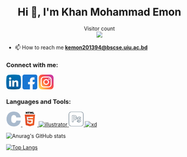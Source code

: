<h1 align="center">Hi 👋, I'm Khan Mohammad Emon</h1>

<p align="center"> 
  Visitor count<br>
  <img src="https://profile-counter.glitch.me/emonek/count.svg" />
</p>



- 📫 How to reach me **kemon201394@bscse.uiu.ac.bd**

<h3 align="left">Connect with me:</h3>
<p align="left">
<a href="https://linkedin.com/in/https://www.linkedin.com/in/emon-201394/" target="blank"><img align="center" src="https://github.com/EMONEK/EMONEK/blob/main/linkedin.png" alt="https://www.linkedin.com/in/emon-201394/" height="40" width="40" /></a>
<a href="https://fb.com/https://www.facebook.com/ek201394" target="blank"><img align="center" src="https://github.com/EMONEK/EMONEK/blob/main/facebook.png" alt="https://www.facebook.com/ek201394" height="40" width="40" /></a>
<a href="https://instagram.com/https://www.instagram.com/emon_201394/" target="blank"><img align="center" src="https://github.com/EMONEK/EMONEK/blob/main/instagram%20(1).png" alt="https://www.instagram.com/emon_201394/" height="40" width="40" /></a>
</p>

<h3 align="left">Languages and Tools:</h3>
<p align="left"> <a href="https://www.cprogramming.com/" target="_blank"> <img src="https://raw.githubusercontent.com/devicons/devicon/master/icons/c/c-original.svg" alt="c" width="40" height="40"/> </a> <a href="https://www.w3.org/html/" target="_blank"> <img src="https://raw.githubusercontent.com/devicons/devicon/master/icons/html5/html5-original-wordmark.svg" alt="html5" width="40" height="40"/> </a> <a href="https://www.adobe.com/in/products/illustrator.html" target="_blank"> <img src="https://www.vectorlogo.zone/logos/adobe_illustrator/adobe_illustrator-icon.svg" alt="illustrator" width="40" height="40"/> </a> <a href="https://www.photoshop.com/en" target="_blank"> <img src="https://raw.githubusercontent.com/devicons/devicon/master/icons/photoshop/photoshop-line.svg" alt="photoshop" width="40" height="40"/> </a> <a href="https://www.adobe.com/products/xd.html" target="_blank"> <img src="https://cdn.worldvectorlogo.com/logos/adobe-xd.svg" alt="xd" width="40" height="40"/> </a> </p>


![Anurag's GitHub stats](https://github-readme-stats.vercel.app/api?username=emonek&show_icons=true&theme=vue-dark)

[![Top Langs](https://github-readme-stats.vercel.app/api/top-langs/?username=emonek&layout=compact&theme=yeblu)](https://github.com/emonek/github-readme-stats)

